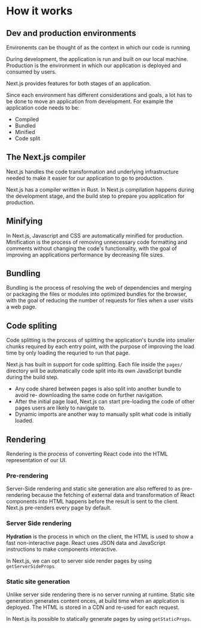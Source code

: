 # How it works

## Dev and production environments
Environemts can be thought of as the context in which our code is running

During development, the application is run and built on our local machine. 
Production is the environment in which our application is deployed and consumed
by users. 

Next.js provides features for both stages of an application.

Since each environment has different considerations and goals, a lot has to be
done to move an application from development. For example the application code
needs to be:
- Compiled
- Bundled
- Minified 
- Code split

## The Next.js compiler
Next.js handles the code transformation and underlying infrastructure needed to
make it easier for our application to go to production. 

Next.js has a compiler written in Rust. In Next.js compilation happens during 
the development stage, and the build step to prepare you application for 
production. 

## Minifying
In Next.js, Javascript and CSS are automatically minified for production. 
Minification is the process of removing unnecessary code formatting and comments
without changing the code's functionality, with the goal of improving an 
applications performance by decreasing file sizes. 

## Bundling
Bundling is the process of resolving the web of dependencies and merging or 
packaging the files or modules into optimized bundles for the browser, with the
goal of reducing the number of requests for files when a user visits a web page.

## Code spliting
Code splitting is the process of splitting the application's bundle into smaller
chunks required by each entry point, with the purpose of improving the load time
by only loading the requried to run that page.

Next.js has built in support for code splitting. Each file inside the `pages/`
directory will be automatically code split into its own JavaScript bundle during
the build step. 

- Any code shared between pages is also split into another bundle to avoid re-
  downloading the same code on further navigation.
- After the initial page load, Next.js can start pre-loading the code of other
  pages users are likely to navigate to.
- Dynamic imports are another way to manually split what code is initially
  loaded.

## Rendering
Rendering is the process of converting React code into the HTML representation
of our UI. 

### Pre-rendering
Server-Side rendering and static site generation are also reffered to as 
pre-rendering because the fetching of external data and transformation of React
components into HTML happens before the result is sent to the client. Next.js
pre-renders every page by default. 

### Server Side rendering
**Hydration** is the process in which on the client, the HTML is used to show a
fast non-interactive page. React uses JSON data and JavaScript instructions to 
make components interactive.

In Next.js, we can opt to server side render pages by using `getServerSideProps`

### Static site generation
Unlike server side rendering there is no server running at runtime. Static site
generation generates content onces, at build time when an applcation is deployed.
The HTML is stored in a CDN and re-used for each request. 

In Next.js its possible to statically generate pages by using `getStaticProps`.

